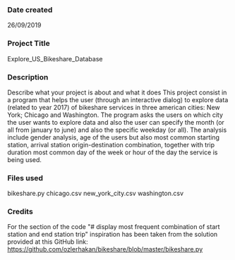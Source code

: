 ### Date created
26/09/2019

### Project Title
Explore_US_Bikeshare_Database

### Description
Describe what your project is about and what it does
This project consist in a program that helps the user (through an interactive dialog) to explore data (related to year 2017) of bikeshare services in three american cities: New York; Chicago and Washington. The program asks the users on which city the user wants to explore data and also the user can specify the month (or all from january to june) and also the specific weekday (or all). The analysis include gender analysis, age of the users but also most common starting station, arrival station origin-destination combination, together with trip duration most common day of the week or hour of the day the service is being used. 

### Files used
bikeshare.py
chicago.csv
new_york_city.csv
washington.csv

### Credits
For the section of the code "# display most frequent combination of start station and end station trip" inspiration has been taken from the solution provided at this GitHub link: https://github.com/ozlerhakan/bikeshare/blob/master/bikeshare.py


